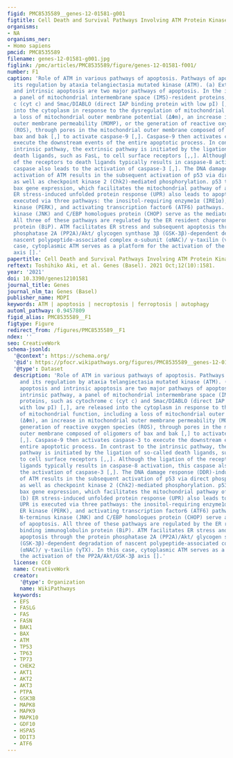 ```yaml
---
figid: PMC8535589__genes-12-01581-g001
figtitle: Cell Death and Survival Pathways Involving ATM Protein Kinase
organisms:
- NA
organisms_ner:
- Homo sapiens
pmcid: PMC8535589
filename: genes-12-01581-g001.jpg
figlink: /pmc/articles/PMC8535589/figure/genes-12-01581-f001/
number: F1
caption: 'Role of ATM in various pathways of apoptosis. Pathways of apoptosis and
  its regulation by ataxia telangiectasia mutated kinase (ATM). (a) Extrinsic apoptosis
  and intrinsic apoptosis are two major pathways of apoptosis. In the intrinsic pathway,
  a panel of mitochondrial intermembrane space (IMS)-resident proteins, such as cytochrome
  c (cyt c) and Smac/DIABLO (direct IAP binding protein with low pI) [,], are released
  into the cytoplasm in response to the dysregulation of mitochondrial function, including
  a loss of mitochondrial outer membrane potential (ΔΦm), an increase in mitochondrial
  outer membrane permeability (MOMP), or the generation of reactive oxygen species
  (ROS), through pores in the mitochondrial outer membrane composed of oligomers of
  bax and bak [,] to activate caspase-9 [,]. Caspase-9 then activates caspase-3 to
  execute the downstream events of the entire apoptotic process. In contrast to the
  intrinsic pathway, the extrinsic pathway is initiated by the ligation of so-called
  death ligands, such as FasL, to cell surface receptors [,,]. Although the ligation
  of the receptors to death ligands typically results in caspase-8 activation, this
  caspase also leads to the activation of caspase-3 [,]. The DNA damage response (DDR)-induced
  activation of ATM results in the subsequent activation of p53 via direct phosphorylation
  as well as checkpoint kinase 2 (Chk2)-mediated phosphorylation. p53 transactivates
  bax gene expression, which facilitates the mitochondrial pathway of apoptosis. (b)
  ER stress-induced unfolded protein response (UPR) also leads to apoptosis. UPR is
  executed via three pathways: the inositol-requiring enzyme1α (IRE1α), PKR-like ER
  kinase (PERK), and activating transcription factor6 (ATF6) pathways. c-Jun N-terminus
  kinase (JNK) and C/EBP homologues protein (CHOP) serve as the mediators of apoptosis.
  All three of these pathways are regulated by the ER resident chaperon, binding immunoglobulin
  protein (BiP). ATM facilitates ER stress and subsequent apoptosis through the protein
  phosphatase 2A (PP2A)/Akt/ glycogen synthase 3β (GSK-3β)-dependent degradation of
  nascent polypeptide-associated complex α-subunit (αNAC)/ γ-taxilin (γTX). In this
  case, cytoplasmic ATM serves as a platform for the activation of the PP2A/Akt/GSK-3β
  axis [].'
papertitle: Cell Death and Survival Pathways Involving ATM Protein Kinase.
reftext: Toshihiko Aki, et al. Genes (Basel). 2021 Oct;12(10):1581.
year: '2021'
doi: 10.3390/genes12101581
journal_title: Genes
journal_nlm_ta: Genes (Basel)
publisher_name: MDPI
keywords: ATM | apoptosis | necroptosis | ferroptosis | autophagy
automl_pathway: 0.9457809
figid_alias: PMC8535589__F1
figtype: Figure
redirect_from: /figures/PMC8535589__F1
ndex: ''
seo: CreativeWork
schema-jsonld:
  '@context': https://schema.org/
  '@id': https://pfocr.wikipathways.org/figures/PMC8535589__genes-12-01581-g001.html
  '@type': Dataset
  description: 'Role of ATM in various pathways of apoptosis. Pathways of apoptosis
    and its regulation by ataxia telangiectasia mutated kinase (ATM). (a) Extrinsic
    apoptosis and intrinsic apoptosis are two major pathways of apoptosis. In the
    intrinsic pathway, a panel of mitochondrial intermembrane space (IMS)-resident
    proteins, such as cytochrome c (cyt c) and Smac/DIABLO (direct IAP binding protein
    with low pI) [,], are released into the cytoplasm in response to the dysregulation
    of mitochondrial function, including a loss of mitochondrial outer membrane potential
    (ΔΦm), an increase in mitochondrial outer membrane permeability (MOMP), or the
    generation of reactive oxygen species (ROS), through pores in the mitochondrial
    outer membrane composed of oligomers of bax and bak [,] to activate caspase-9
    [,]. Caspase-9 then activates caspase-3 to execute the downstream events of the
    entire apoptotic process. In contrast to the intrinsic pathway, the extrinsic
    pathway is initiated by the ligation of so-called death ligands, such as FasL,
    to cell surface receptors [,,]. Although the ligation of the receptors to death
    ligands typically results in caspase-8 activation, this caspase also leads to
    the activation of caspase-3 [,]. The DNA damage response (DDR)-induced activation
    of ATM results in the subsequent activation of p53 via direct phosphorylation
    as well as checkpoint kinase 2 (Chk2)-mediated phosphorylation. p53 transactivates
    bax gene expression, which facilitates the mitochondrial pathway of apoptosis.
    (b) ER stress-induced unfolded protein response (UPR) also leads to apoptosis.
    UPR is executed via three pathways: the inositol-requiring enzyme1α (IRE1α), PKR-like
    ER kinase (PERK), and activating transcription factor6 (ATF6) pathways. c-Jun
    N-terminus kinase (JNK) and C/EBP homologues protein (CHOP) serve as the mediators
    of apoptosis. All three of these pathways are regulated by the ER resident chaperon,
    binding immunoglobulin protein (BiP). ATM facilitates ER stress and subsequent
    apoptosis through the protein phosphatase 2A (PP2A)/Akt/ glycogen synthase 3β
    (GSK-3β)-dependent degradation of nascent polypeptide-associated complex α-subunit
    (αNAC)/ γ-taxilin (γTX). In this case, cytoplasmic ATM serves as a platform for
    the activation of the PP2A/Akt/GSK-3β axis [].'
  license: CC0
  name: CreativeWork
  creator:
    '@type': Organization
    name: WikiPathways
  keywords:
  - EFS
  - FASLG
  - FAS
  - FASN
  - BAK1
  - BAX
  - ATM
  - TP53
  - TP63
  - TP73
  - CHEK2
  - AKT1
  - AKT2
  - AKT3
  - PTPA
  - GSK3B
  - MAPK8
  - MAPK9
  - MAPK10
  - GDF10
  - HSPA5
  - DDIT3
  - ATF6
---
```

